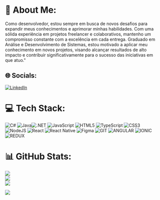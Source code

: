 # 💫 About Me:
Como desenvolvedor, estou sempre em busca de novos desafios para expandir meus conhecimentos e aprimorar minhas habilidades. Com uma sólida experiência em projetos freelancer e colaborativos, mantenho um compromisso constante com a excelência em cada entrega. Graduado em Análise e Desenvolvimento de Sistemas, estou motivado a aplicar meu conhecimento em novos projetos, visando alcançar resultados de alto impacto e contribuir significativamente para o sucesso das iniciativas em que atuo."

## 🌐 Socials:
[![LinkedIn](https://img.shields.io/badge/LinkedIn-%230077B5.svg?logo=linkedin&logoColor=white)](https://linkedin.com/in/felipe-crus) 


# 💻 Tech Stack:
![C#](https://img.shields.io/badge/C%23-239120?style=for-the-badge&logo=c-sharp&logoColor=white) ![Java](https://img.shields.io/badge/Java-ED8B00?style=for-the-badge&logo=openjdk&logoColor=white)![.NET](https://img.shields.io/badge/.NET-5C2D91?style=for-the-badge&logo=.net&logoColor=white) ![JavaScript](https://img.shields.io/badge/JavaScript-323330?style=for-the-badge&logo=javascript&logoColor=F7DF1E) ![HTML5](https://img.shields.io/badge/HTML-239120?style=for-the-badge&logo=html5&logoColor=white) ![TypeScript](https://img.shields.io/badge/TypeScript-007ACC?style=for-the-badge&logo=typescript&logoColor=white) ![CSS3](https://img.shields.io/badge/CSS-239120?&style=for-the-badge&logo=css3&logoColor=white) ![NodeJS](https://img.shields.io/badge/Node.js-43853D?style=for-the-badge&logo=node.js&logoColor=white) ![React](https://img.shields.io/badge/React-20232A?style=for-the-badge&logo=react&logoColor=61DAFB) ![React Native](https://img.shields.io/badge/React_Native-20232A?style=for-the-badge&logo=react&logoColor=61DAFB) ![Figma](https://img.shields.io/badge/Figma-F24E1E?style=for-the-badge&logo=figma&logoColor=white) ![GIT](https://img.shields.io/badge/GIT-E44C30?style=for-the-badge&logo=git&logoColor=white) ![ANGULAR](https://img.shields.io/badge/Angular-DD0031?style=for-the-badge&logo=angular&logoColor=white) ![IONIC](https://img.shields.io/badge/Ionic-3880FF?style=for-the-badge&logo=ionic&logoColor=white) ![REDUX](https://img.shields.io/badge/Redux-593D88?style=for-the-badge&logo=redux&logoColor=white) 
# 📊 GitHub Stats:
![](https://github-readme-stats.vercel.app/api?username=felipecrus&theme=radical&hide_border=false&include_all_commits=true&count_private=true)<br/>
![](https://github-readme-streak-stats.herokuapp.com/?user=felipecrus&theme=radical&hide_border=false)<br/>
![](https://github-readme-stats.vercel.app/api/top-langs/?username=felipecrus&theme=radical&hide_border=false&include_all_commits=true&count_private=true&layout=compact)


[![](https://visitcount.itsvg.in/api?id=lucca-sa&icon=2&color=10)](https://visitcount.itsvg.in) 
